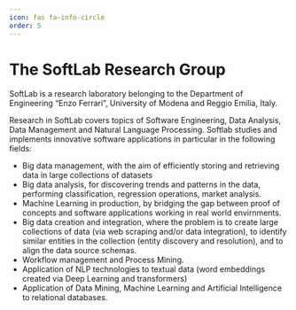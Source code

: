 ```yaml
---
icon: fas fa-info-circle
order: 5
---
```


# The SoftLab Research Group

SoftLab is a research laboratory belonging to the Department of Engineering “Enzo Ferrari”, University of Modena and Reggio Emilia, Italy.

Research in SoftLab covers topics of Software Engineering, Data Analysis, Data Management and Natural Language Processing. Softlab studies and implements innovative software applications in particular in the following fields:
- Big data management, with the aim of efficiently storing and retrieving data in large collections of datasets
- Big data analysis, for discovering trends and patterns in the data, performing classification, regression operations, market analysis.
- Machine Learning in production, by bridging the gap between proof of concepts and software applications working in real world envirnments. 
- Big data creation and integration, where the problem is to create large collections of data (via web scraping and/or data integration), to identify similar entities in the collection (entity discovery and resolution), and to align the data source schemas. 
- Workflow management and Process Mining.
- Application of NLP technologies to textual data (word embeddings created via Deep Learning and  transformers)
- Application of Data Mining, Machine Learning and Artificial Intelligence to relational databases.
